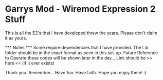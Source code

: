 # Garrys Mod - Wiremod Expression 2 Stuff
This is all the E2's that I have developed threw the years. 
Please don't claim it as yours.

*** Notes ***
Some require dependencies that I have provided. The Lib folder should be in the exact format as seen in this set-up.
Future Reference to Operate these codes will be shown later in the day... Link should be >> here << (if it ever exists)

Thank you. 
Remember... Have fun. Have faith. Hope you enjoy them! :)